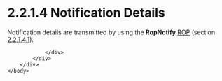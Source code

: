 <html dir="LTR" xmlns:mshelp="http://msdn.microsoft.com/mshelp" xmlns:ddue="http://ddue.schemas.microsoft.com/authoring/2003/5" xmlns:xlink="http://www.w3.org/1999/xlink" xmlns:tool="http://www.microsoft.com/tooltip">
    <head>
        <meta http-equiv="Content-Type" content="text/html; CHARSET=utf-8"></meta>
        <meta name="save" content="history"></meta>
        <title>2.2.1.4 Notification Details</title>
        <xml>
            <mshelp:toctitle title="2.2.1.4 Notification Details"></mshelp:toctitle>
            <mshelp:rltitle title="[MS-OXCNOTIF]: Notification Details"></mshelp:rltitle>
            <mshelp:keyword index="A" term="76c05ddd-910d-4982-8808-5f8b188240cc"></mshelp:keyword>
            <mshelp:attr name="DCSext.ContentType" value="open specification"></mshelp:attr>
            <mshelp:attr name="AssetID" value="76c05ddd-910d-4982-8808-5f8b188240cc"></mshelp:attr>
            <mshelp:attr name="TopicType" value="kbRef"></mshelp:attr>
            <mshelp:attr name="DCSext.Title" value="[MS-OXCNOTIF]: Notification Details" />
        </xml>
    </head>
    <body>
        <div id="header">
            <h1 class="heading">2.2.1.4 Notification Details</h1>
        </div>
        <div id="mainSection">
            <div id="mainBody">
                <div id="allHistory" class="saveHistory"></div>
                <div id="sectionSection0" class="section" name="collapseableSection">
                    

<p>Notification details are transmitted by using the <b>RopNotify</b>
<a href="04fcfcd9-a11c-47cd-aa0c-c10a4085d0c8.htm#gt_3369fdd6-36f8-4a62-9cd7-2738ffb5048f">ROP</a> (section <a href="bb1003f9-ae9a-413f-8b28-5542144f8a11.htm">2.2.1.4.1</a>).</p>


                </div>
            </div>
        </div>
    </body>
</html>
